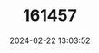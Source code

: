 ---
title: "161457"
category: "Pseudobatos glaucostigmus"
draft: false
date: 2024-02-22 13:03:52
languages:
  English: ["Speckled Guitarfish"]
---